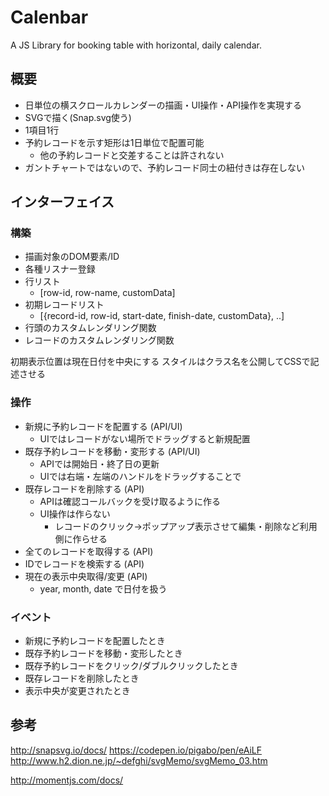 Calenbar
=================

A JS Library for booking table with horizontal, daily calendar.

## 概要

- 日単位の横スクロールカレンダーの描画・UI操作・API操作を実現する
- SVGで描く(Snap.svg使う)
- 1項目1行
- 予約レコードを示す矩形は1日単位で配置可能
  + 他の予約レコードと交差することは許されない
- ガントチャートではないので、予約レコード同士の紐付きは存在しない


## インターフェイス

### 構築

- 描画対象のDOM要素/ID
- 各種リスナー登録
- 行リスト
  + [row-id, row-name, customData]
- 初期レコードリスト
  + [{record-id, row-id, start-date, finish-date, customData}, ..]
- 行頭のカスタムレンダリング関数
- レコードのカスタムレンダリング関数


初期表示位置は現在日付を中央にする
スタイルはクラス名を公開してCSSで記述させる


### 操作

- 新規に予約レコードを配置する (API/UI)
  + UIではレコードがない場所でドラッグすると新規配置
- 既存予約レコードを移動・変形する (API/UI)
  + APIでは開始日・終了日の更新
  + UIでは右端・左端のハンドルをドラッグすることで
- 既存レコードを削除する (API)
  + APIは確認コールバックを受け取るように作る
  + UI操作は作らない
    * レコードのクリック→ポップアップ表示させて編集・削除など利用側に作らせる
- 全てのレコードを取得する (API)
- IDでレコードを検索する (API)
- 現在の表示中央取得/変更 (API)
  + year, month, date で日付を扱う

### イベント

- 新規に予約レコードを配置したとき
- 既存予約レコードを移動・変形したとき
- 既存予約レコードをクリック/ダブルクリックしたとき
- 既存レコードを削除したとき
- 表示中央が変更されたとき


## 参考

http://snapsvg.io/docs/
https://codepen.io/pigabo/pen/eAiLF
http://www.h2.dion.ne.jp/~defghi/svgMemo/svgMemo_03.htm

http://momentjs.com/docs/